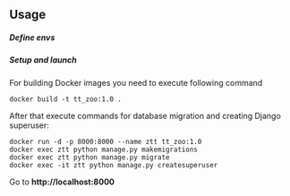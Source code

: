 ## Usage
##### Define envs
##### Setup and launch
For building Docker images you need to execute following command
```
docker build -t tt_zoo:1.0 .
```
After that execute commands for database migration and creating Django superuser:
```
docker run -d -p 8000:8000 --name ztt tt_zoo:1.0
docker exec ztt python manage.py makemigrations
docker exec ztt python manage.py migrate
docker exec -it ztt python manage.py createsuperuser
```

Go to **http://localhost:8000**